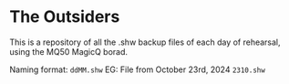 # The Outsiders

This is a repository of all the .shw backup files of each day of rehearsal, using the MQ50 MagicQ borad.


Naming format:
`ddMM.shw`
EG: File from October 23rd, 2024 `2310.shw`
